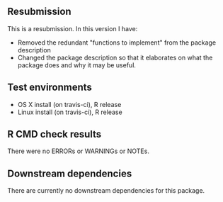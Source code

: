 ## Resubmission
This is a resubmission. In this version I have:

* Removed the redundant "functions to implement" from the package description
* Changed the package description so that it elaborates on what the package does and why it may be useful.

## Test environments
* OS X install (on travis-ci), R release
* Linux install (on travis-ci), R release

## R CMD check results
There were no ERRORs or WARNINGs or NOTEs. 

## Downstream dependencies
There are currently no downstream dependencies for this package.
